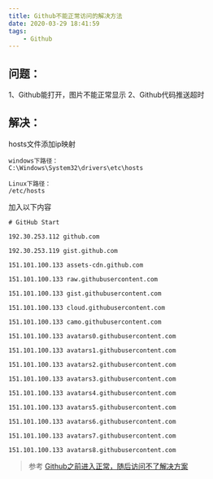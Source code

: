 ```yaml
---
title: Github不能正常访问的解决方法
date: 2020-03-29 18:41:59
tags:
    - Github
---
```


## 问题：
1、Github能打开，图片不能正常显示
2、Github代码推送超时

<!-- more -->

## 解决：
hosts文件添加ip映射
```
windows下路径：
C:\Windows\System32\drivers\etc\hosts

Linux下路径：
/etc/hosts
```

加入以下内容
```
# GitHub Start

192.30.253.112 github.com

192.30.253.119 gist.github.com

151.101.100.133 assets-cdn.github.com

151.101.100.133 raw.githubusercontent.com

151.101.100.133 gist.githubusercontent.com

151.101.100.133 cloud.githubusercontent.com

151.101.100.133 camo.githubusercontent.com

151.101.100.133 avatars0.githubusercontent.com

151.101.100.133 avatars1.githubusercontent.com

151.101.100.133 avatars2.githubusercontent.com

151.101.100.133 avatars3.githubusercontent.com

151.101.100.133 avatars4.githubusercontent.com

151.101.100.133 avatars5.githubusercontent.com

151.101.100.133 avatars6.githubusercontent.com

151.101.100.133 avatars7.githubusercontent.com

151.101.100.133 avatars8.githubusercontent.com 

```
> 参考
> [Github之前进入正常，随后访问不了解决方案](https://www.jianshu.com/p/4ca8fd6d6b16)